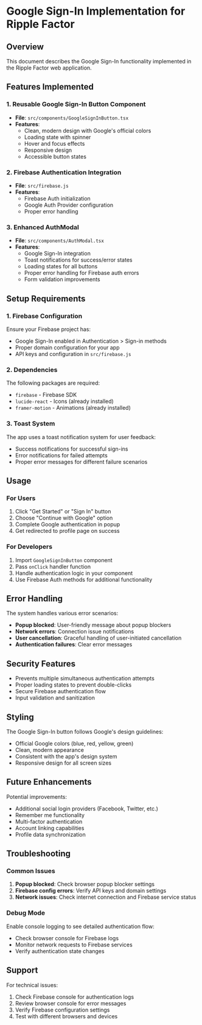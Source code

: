 # Google Sign-In Implementation for Ripple Factor

## Overview
This document describes the Google Sign-In functionality implemented in the Ripple Factor web application.

## Features Implemented

### 1. Reusable Google Sign-In Button Component
- **File**: `src/components/GoogleSignInButton.tsx`
- **Features**:
  - Clean, modern design with Google's official colors
  - Loading state with spinner
  - Hover and focus effects
  - Responsive design
  - Accessible button states

### 2. Firebase Authentication Integration
- **File**: `src/firebase.js`
- **Features**:
  - Firebase Auth initialization
  - Google Auth Provider configuration
  - Proper error handling

### 3. Enhanced AuthModal
- **File**: `src/components/AuthModal.tsx`
- **Features**:
  - Google Sign-In integration
  - Toast notifications for success/error states
  - Loading states for all buttons
  - Proper error handling for Firebase auth errors
  - Form validation improvements

## Setup Requirements

### 1. Firebase Configuration
Ensure your Firebase project has:
- Google Sign-In enabled in Authentication > Sign-in methods
- Proper domain configuration for your app
- API keys and configuration in `src/firebase.js`

### 2. Dependencies
The following packages are required:
- `firebase` - Firebase SDK
- `lucide-react` - Icons (already installed)
- `framer-motion` - Animations (already installed)

### 3. Toast System
The app uses a toast notification system for user feedback:
- Success notifications for successful sign-ins
- Error notifications for failed attempts
- Proper error messages for different failure scenarios

## Usage

### For Users
1. Click "Get Started" or "Sign In" button
2. Choose "Continue with Google" option
3. Complete Google authentication in popup
4. Get redirected to profile page on success

### For Developers
1. Import `GoogleSignInButton` component
2. Pass `onClick` handler function
3. Handle authentication logic in your component
4. Use Firebase Auth methods for additional functionality

## Error Handling

The system handles various error scenarios:
- **Popup blocked**: User-friendly message about popup blockers
- **Network errors**: Connection issue notifications
- **User cancellation**: Graceful handling of user-initiated cancellation
- **Authentication failures**: Clear error messages

## Security Features

- Prevents multiple simultaneous authentication attempts
- Proper loading states to prevent double-clicks
- Secure Firebase authentication flow
- Input validation and sanitization

## Styling

The Google Sign-In button follows Google's design guidelines:
- Official Google colors (blue, red, yellow, green)
- Clean, modern appearance
- Consistent with the app's design system
- Responsive design for all screen sizes

## Future Enhancements

Potential improvements:
- Additional social login providers (Facebook, Twitter, etc.)
- Remember me functionality
- Multi-factor authentication
- Account linking capabilities
- Profile data synchronization

## Troubleshooting

### Common Issues
1. **Popup blocked**: Check browser popup blocker settings
2. **Firebase config errors**: Verify API keys and domain settings
3. **Network issues**: Check internet connection and Firebase service status

### Debug Mode
Enable console logging to see detailed authentication flow:
- Check browser console for Firebase logs
- Monitor network requests to Firebase services
- Verify authentication state changes

## Support

For technical issues:
1. Check Firebase console for authentication logs
2. Review browser console for error messages
3. Verify Firebase configuration settings
4. Test with different browsers and devices
